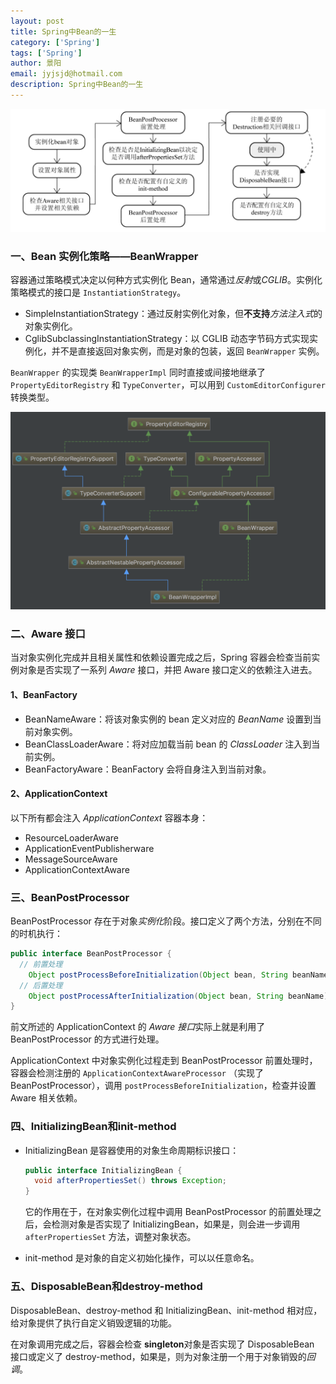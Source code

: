 ```yaml
---
layout: post
title: Spring中Bean的一生
category: ['Spring']
tags: ['Spring']
author: 景阳
email: jyjsjd@hotmail.com
description: Spring中Bean的一生
---
```


![bean.png](/images/jyjsjd/bean.png)

### 一、Bean 实例化策略——BeanWrapper
容器通过策略模式决定以何种方式实例化 Bean，通常通过*反射*或*CGLIB*。实例化策略模式的接口是 `InstantiationStrategy`。

* SimpleInstantiationStrategy：通过反射实例化对象，但**不支持***方法注入式*的对象实例化。
* CglibSubclassingInstantiationStrategy：以 CGLIB 动态字节码方式实现实例化，并不是直接返回对象实例，而是对象的包装，返回 `BeanWrapper` 实例。

`BeanWrapper` 的实现类 `BeanWrapperImpl` 同时直接或间接地继承了 `PropertyEditorRegistry` 和 `TypeConverter`，可以用到 `CustomEditorConfigurer` 转换类型。

![beanwrapper.png](/images/jyjsjd/beanwrapper.png)

### 二、Aware 接口
当对象实例化完成并且相关属性和依赖设置完成之后，Spring 容器会检查当前实例对象是否实现了一系列 *Aware* 接口，并把 Aware 接口定义的依赖注入进去。

#### 1、BeanFactory
* BeanNameAware：将该对象实例的 bean 定义对应的 *BeanName* 设置到当前对象实例。
* BeanClassLoaderAware：将对应加载当前 bean 的 *ClassLoader* 注入到当前实例。
* BeanFactoryAware：BeanFactory 会将自身注入到当前对象。

#### 2、ApplicationContext
以下所有都会注入 *ApplicationContext* 容器本身：
* ResourceLoaderAware
* ApplicationEventPublisherware
* MessageSourceAware
* ApplicationContextAware

### 三、BeanPostProcessor
BeanPostProcessor 存在于对象*实例化*阶段。接口定义了两个方法，分别在不同的时机执行：

```java
public interface BeanPostProcessor {
  // 前置处理
	Object postProcessBeforeInitialization(Object bean, String beanName) throws BeansException;
  // 后置处理
	Object postProcessAfterInitialization(Object bean, String beanName) throws BeansException;
}
```

前文所述的 ApplicationContext 的 *Aware 接口*实际上就是利用了 BeanPostProcessor 的方式进行处理。

ApplicationContext 中对象实例化过程走到 BeanPostProcessor 前置处理时，容器会检测注册的 `ApplicationContextAwareProcessor` （实现了 BeanPostProcessor），调用 `postProcessBeforeInitialization`，检查并设置 Aware 相关依赖。

### 四、InitializingBean和init-method
* InitializingBean 是容器使用的对象生命周期标识接口：

  ```java
  public interface InitializingBean { 
    void afterPropertiesSet() throws Exception; 
  }
  ```

  它的作用在于，在对象实例化过程中调用 BeanPostProcessor 的前置处理之后，会检测对象是否实现了 InitializingBean，如果是，则会进一步调用 `afterPropertiesSet` 方法，调整对象状态。

* init-method 是对象的自定义初始化操作，可以以任意命名。 

### 五、DisposableBean和destroy-method
DisposableBean、destroy-method 和 InitializingBean、init-method 相对应，给对象提供了执行自定义销毁逻辑的功能。

在对象调用完成之后，容器会检查 **singleton**对象是否实现了 DisposableBean 接口或定义了 destroy-method，如果是，则为对象注册一个用于对象销毁的*回调*。
